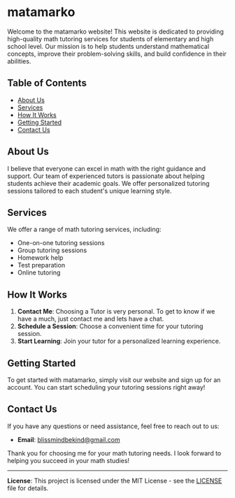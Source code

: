 # matamarko

Welcome to the matamarko website! This website is dedicated to providing high-quality math tutoring services for students of elementary and high school level. Our mission is to help students understand mathematical concepts, improve their problem-solving skills, and build confidence in their abilities.

## Table of Contents

- [About Us](#about-us)
- [Services](#services)
- [How It Works](#how-it-works)
- [Getting Started](#getting-started)
- [Contact Us](#contact-us)

## About Us

I believe that everyone can excel in math with the right guidance and support. Our team of experienced tutors is passionate about helping students achieve their academic goals. We offer personalized tutoring sessions tailored to each student's unique learning style.

## Services

We offer a range of math tutoring services, including:

- One-on-one tutoring sessions
- Group tutoring sessions
- Homework help
- Test preparation
- Online tutoring

## How It Works

1. **Contact Me**: Choosing a Tutor is very personal. To get to know if we have a much, just contact me and lets have a chat. 
2. **Schedule a Session**: Choose a convenient time for your tutoring session.
3. **Start Learning**: Join your tutor for a personalized learning experience.

## Getting Started

To get started with matamarko, simply visit our website and sign up for an account. You can start scheduling your tutoring sessions right away!

## Contact Us

If you have any questions or need assistance, feel free to reach out to us:

- **Email**: blissmindbekind@gmail.com 

Thank you for choosing me for your math tutoring needs. I look forward to helping you succeed in your math studies!

---

**License**: This project is licensed under the MIT License - see the [LICENSE](LICENSE) file for details.
